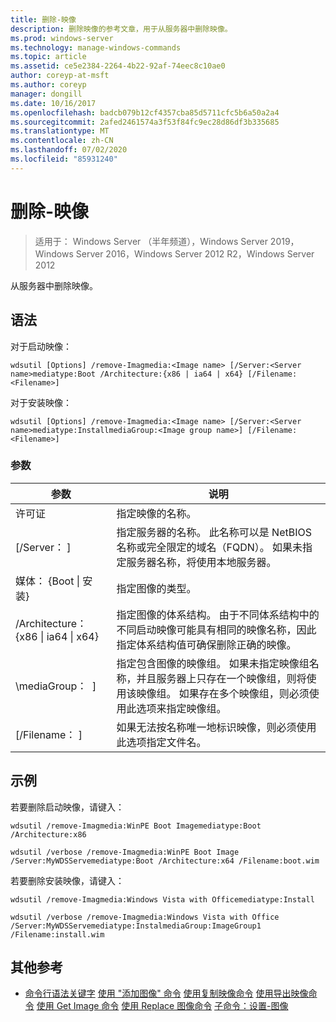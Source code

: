 ```yaml
---
title: 删除-映像
description: 删除映像的参考文章，用于从服务器中删除映像。
ms.prod: windows-server
ms.technology: manage-windows-commands
ms.topic: article
ms.assetid: ce5e2384-2264-4b22-92af-74eec8c10ae0
author: coreyp-at-msft
ms.author: coreyp
manager: dongill
ms.date: 10/16/2017
ms.openlocfilehash: badcb079b12cf4357cba85d5711cfc5b6a50a2a4
ms.sourcegitcommit: 2afed2461574a3f53f84fc9ec28d86df3b335685
ms.translationtype: MT
ms.contentlocale: zh-CN
ms.lasthandoff: 07/02/2020
ms.locfileid: "85931240"
---
```

# <a name="remove-image"></a>删除-映像

> 适用于： Windows Server （半年频道），Windows Server 2019，Windows Server 2016，Windows Server 2012 R2，Windows Server 2012

从服务器中删除映像。

## <a name="syntax"></a>语法
对于启动映像：
```
wdsutil [Options] /remove-Imagmedia:<Image name> [/Server:<Server name>mediatype:Boot /Architecture:{x86 | ia64 | x64} [/Filename:<Filename>]
```
对于安装映像：
```
wdsutil [Options] /remove-Imagmedia:<Image name> [/Server:<Server name>mediatype:InstallmediaGroup:<Image group name>] [/Filename:<Filename>]
```
### <a name="parameters"></a>参数
|参数|说明|
|-------|--------|
许可证<Image name>|指定映像的名称。|
|[/Server： <Server name> ]|指定服务器的名称。 此名称可以是 NetBIOS 名称或完全限定的域名（FQDN）。 如果未指定服务器名称，将使用本地服务器。|
媒体： {Boot &#124; 安装}|指定图像的类型。|
|/Architecture： {x86 &#124; ia64 &#124; x64}|指定图像的体系结构。 由于不同体系结构中的不同启动映像可能具有相同的映像名称，因此指定体系结构值可确保删除正确的映像。|
|\mediaGroup： <Image group name> ]|指定包含图像的映像组。 如果未指定映像组名称，并且服务器上只存在一个映像组，则将使用该映像组。 如果存在多个映像组，则必须使用此选项来指定映像组。|
|[/Filename： <File name> ]|如果无法按名称唯一地标识映像，则必须使用此选项指定文件名。|
## <a name="examples"></a>示例
若要删除启动映像，请键入：
```
wdsutil /remove-Imagmedia:WinPE Boot Imagemediatype:Boot /Architecture:x86
```
```
wdsutil /verbose /remove-Imagmedia:WinPE Boot Image /Server:MyWDSServemediatype:Boot /Architecture:x64 /Filename:boot.wim
```
若要删除安装映像，请键入：
```
wdsutil /remove-Imagmedia:Windows Vista with Officemediatype:Install
```
```
wdsutil /verbose /remove-Imagmedia:Windows Vista with Office /Server:MyWDSServemediatype:InstalmediaGroup:ImageGroup1 /Filename:install.wim
```
## <a name="additional-references"></a>其他参考
- [命令行语法关键字](command-line-syntax-key.md) 
[使用 "添加图像" 命令](using-the-add-image-command.md) 
[使用复制映像命令](using-the-copy-image-command.md) 
[使用导出映像命令](using-the-export-image-command.md) 
[使用 Get Image 命令](using-the-get-image-command.md) 
[使用 Replace 图像命令](using-the-replace-image-command.md) 
[子命令：设置-图像](subcommand-set-image.md)
